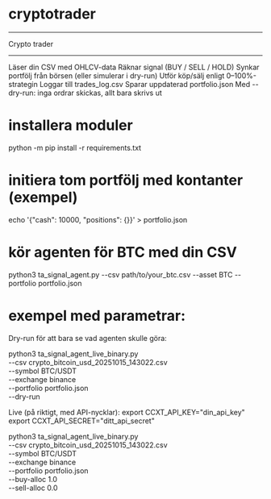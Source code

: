 # cryptotrader
*************
Crypto trader
*************
Läser din CSV med OHLCV-data
Räknar signal (BUY / SELL / HOLD)
Synkar portfölj från börsen (eller simulerar i dry-run)
Utför köp/sälj enligt 0–100%-strategin
Loggar till trades_log.csv
Sparar uppdaterad portfolio.json
Med --dry-run: inga ordrar skickas, allt bara skrivs ut

# installera moduler
python -m pip install -r requirements.txt

# initiera tom portfölj med kontanter (exempel)
echo '{"cash": 10000, "positions": {}}' > portfolio.json

# kör agenten för BTC med din CSV
python3 ta_signal_agent.py --csv path/to/your_btc.csv --asset BTC --portfolio portfolio.json

# exempel med parametrar:
Dry-run för att bara se vad agenten skulle göra:

python3 ta_signal_agent_live_binary.py \
  --csv crypto_bitcoin_usd_20251015_143022.csv \
  --symbol BTC/USDT \
  --exchange binance \
  --portfolio portfolio.json \
  --dry-run

Live (på riktigt, med API-nycklar):
export CCXT_API_KEY="din_api_key"
export CCXT_API_SECRET="ditt_api_secret"

python3 ta_signal_agent_live_binary.py \
  --csv crypto_bitcoin_usd_20251015_143022.csv \
  --symbol BTC/USDT \
  --exchange binance \
  --portfolio portfolio.json \
  --buy-alloc 1.0 \
  --sell-alloc 0.0

